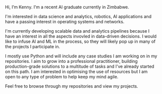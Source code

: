 Hi, I’m Kenny. I'm a recent AI graduate currently in Zimbabwe. 

I'm interested in data science and analytics, robotics, AI applications and have a passing interest in operating systems and networks.

I'm currently developing scalable data and analytics pipelines because I have an interest in all the aspects invovled in data-driven decisions. I would like to infuse AI and ML in the process, so they will likely pop up in many of the projects I participate in.

I mostly use Python and will include any case studies I am working on in my repositories. I aim to grow into a professional practitioner, building production-grade solutions to a multitude of tasks and I've already started on this path. I am interested in optimising the use of resources but I am open to any type of problem to help keep my mind agile. 

Feel free to browse through my repositories and view my projects.
